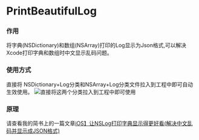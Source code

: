 # PrintBeautifulLog

### 作用
将字典(NSDictionary)和数组(NSArray)打印的Log显示为Json格式,可以解决Xcode打印字典和数组时中文显示乱码问题。

### 使用方式
直接将 NSDictionary+Log分类和NSArray+Log分类文件拉入到工程中即可自动生效使用。
![直接将这两个分类拉入到工程中即可使用](https://upload-images.jianshu.io/upload_images/1818095-57bb0e383920592f.png?imageMogr2/auto-orient/strip%7CimageView2/2/w/1240)


### 原理
请查看我的简书上的一篇文章[iOS】让NSLog打印字典显示得更好看(解决中文乱码并显示成JSON格式)]()
